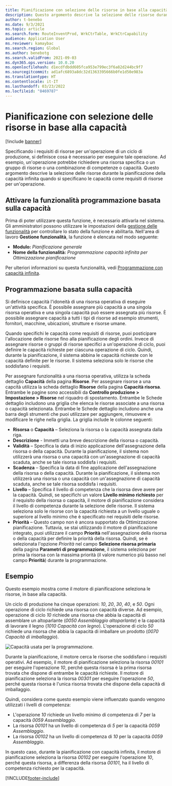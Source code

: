 ```yaml
---
title: Pianificazione con selezione delle risorse in base alla capacità
description: Questo argomento descrive la selezione delle risorse durante la pianificazione della capacità infinita quando si specificano le capacità come requisiti di risorse per un'operazione.
author: t-benebo
ms.date: 9/3/2021
ms.topic: article
ms.search.form: RouteInventProd, WrkCtrTable, WrkCtrCapability
audience: Application User
ms.reviewer: kamaybac
ms.search.region: Global
ms.author: benebotg
ms.search.validFrom: 2021-09-03
ms.dyn365.ops.version: 10.0.20
ms.openlocfilehash: d1ecdfdbdd605fca953e799ec3f6a82d244bc9f7
ms.sourcegitcommit: ad1afc6893a8dc32d1363395666b0fe1d50e983a
ms.translationtype: HT
ms.contentlocale: it-IT
ms.lasthandoff: 03/23/2022
ms.locfileid: "8469787"
---
```

# <a name="scheduling-with-resource-selection-based-on-capability"></a>Pianificazione con selezione delle risorse in base alla capacità

[!include [banner](../../includes/banner.md)]

Specificando i requisiti di risorse per un'operazione di un ciclo di produzione, si definisce cosa è necessario per eseguire tale operazione. Ad esempio, un'operazione potrebbe richiedere una risorsa specifica o un gruppo di risorse o una combinazione di competenze o capacità. Questo argomento descrive la selezione delle risorse durante la pianificazione della capacità infinita quando si specificano le capacità come requisiti di risorse per un'operazione.

## <a name="turn-on-the-capability-based-scheduling-feature"></a>Attivare la funzionalità programmazione basata sulla capacità

Prima di poter utilizzare questa funzione, è necessario attivarla nel sistema. Gli amministratori possono utilizzare le impostazioni della [gestione delle funzionalità](../../../fin-ops-core/fin-ops/get-started/feature-management/feature-management-overview.md) per controllare lo stato della funzione e abilitarla. Nell'area di lavoro **Gestione funzionalità**, la funzione è elencata nel modo seguente:

- **Modulo:** *Pianificazione generale*
- **Nome della funzionalità:** *Programmazione capacità infinita per Ottimizzazione pianificazione*

Per ulteriori informazioni su questa funzionalità, vedi [Programmazione con capacità infinita](infinite-capacity-planning.md).

## <a name="capability-based-scheduling"></a>Programmazione basata sulla capacità

Si definisce capacità l'idoneità di una risorsa operativa di eseguire un'attività specifica. È possibile assegnare più capacità a una singola risorsa operativa e una singola capacità può essere assegnata più risorse. È possibile assegnare capacità a tutti i tipi di risorse ad esempio strumenti, fornitori, macchine, ubicazioni, strutture e risorse umane.

Quando specifichi le capacità come requisiti di risorse, puoi posticipare l'allocazione delle risorse fino alla pianificazione degli ordini. Invece di assegnare risorse o gruppi di risorse specifici a un'operazione di ciclo, puoi definire le capacità richieste per ciascuna operazione di ciclo. Quindi, durante la pianificazione, il sistema abbina le capacità richieste con le capacità definite per le risorse. Il sistema seleziona solo le risorse che soddisfano i requisiti.

Per assegnare funzionalità a una risorsa operativa, utilizza la scheda dettaglio **Capacità** della pagina **Risorse**. Per assegnare risorse a una capcità utilizza la scheda dettaglio **Risorse** della pagina **Capacità risorsa**. Entrambe le pagine sono accessibili da **Controllo produzione \> Impostazione \> Risorse** nel riquadro di spostamento. Entrambe le Schede dettaglio includono una griglia che elenca le risorse associate a una risorsa o capacità selezionata. Entrambe le Schede dettaglio includono anche una barra degli strumenti che puoi utilizzare per aggiungere, rimuovere e modificare le righe nella griglia. La griglia include le colonne seguenti:

- **Risorsa** o **Capacità** – Seleziona la risorsa o la capacità assegnata dalla riga.
- **Descrizione** - Immetti una breve descrizione della risorsa o capacità.
- **Validità** – Specifica la data di inizio applicazione dell'assegnazione della risorsa o della capacità. Durante la pianificazione, il sistema non utilizzerà una risorsa o una capacità con un'assegnazione di capacità scaduta, anche se tale risorsa soddisfa i requisiti.
- **Scadenza** – Specifica la data di fine applicazione dell'assegnazione della risorsa o della capacità. Durante la pianificazione, il sistema non utilizzerà una risorsa o una capacità con un'assegnazione di capacità scaduta, anche se tale risorsa soddisfa i requisiti.
- **Livello** – Specifica il livello di competenza che la risorsa deve avere per la capacità. Quindi, se specifichi un valore **Livello minimo richiesto** per il requisito della risorsa o capacità, il motore di pianificazione considera il livello di competenza durante la selezione delle risorse. Il sistema seleziona solo le risorse con la capacità richiesta a un livello uguale o superiore al livello minimo che è specificato nei requisiti delle risorse.
- **Priorità** – Questo campo non è ancora supportato da Ottimizzazione pianificazione. Tuttavia, se stai utilizzando il motore di pianificazione integrato, puoi utilizzare il campo **Priorità** nell'assegnazione della risorsa o della capacità per definire la priorità della risorsa. Quindi, se è selezionata l'opzione *Priorità* nel campo **Selezione risorsa primaria** della pagina **Parametri di programmazione**, il sistema seleziona per prima la risorsa con la massima priorità (il valore numerico più basso nel campo **Priorità**) durante la programmazione.

## <a name="example"></a>Esempio

Questo esempio mostra come il motore di pianificazione seleziona le risorse, in base alla capacità.

Un ciclo di produzione ha cinque operazioni: *10*, *20*, *30*, *40*, e *50*. Ogni operazione di ciclo richiede una risorsa con capacità diverse. Ad esempio, operazione di ciclo *10* richiede una risorsa che abbia la capacità di assemblare un altoparlante (*0050 Assemblaggio altoparlante*) e la capacità di lavorare il legno (*1010 Capacità con legno*). L'operazione di ciclo *50* richiede una risorsa che abbia la capacità di imballare un prodotto (*0070 Capacità di imballaggio*).

![Capacità usata per la programmazione.](media/capability-based-scheduling.png "Capacità usata per la programmazione.")

Durante la pianificazione, il motore cerca le risorse che soddisfano i requisiti operativi. Ad esempio, il motore di pianificazione seleziona la risorsa *00101* per eseguire l'operazione *10*, perché questa risorsa è la prima risorsa trovata che dispone di entrambe le capacità richieste. Il motore di pianificazione seleziona la risorsa *00301* per eseguire l'operazione *50*, perché questa risorsa è l'unica risorsa trovata che dispone della capacità di imballaggio.

Quindi, considera come questo esempio viene influenzato quando vengono utilizzati i livelli di competenza:

- L'operazione *10* richiede un livello minimo di competenza di *7* per la capacità *0059 Assemblaggio*.
- La risorsa *00101* ha un livello di competenza di *5* per la capacità *0059 Assemblaggio*.
- La risorsa *00102* ha un livello di competenza di *10* per la capacità *0059 Assemblaggio*.

In questo caso, durante la pianificazione con capacità infinita, il motore di pianificazione seleziona la risorsa *00102* per eseguire l'operazione *10*, perché questa risorsa, a differenza della risorsa *00101*, ha il livello di competenza richiesto per la capacità.

[!INCLUDE[footer-include](../../../includes/footer-banner.md)]
